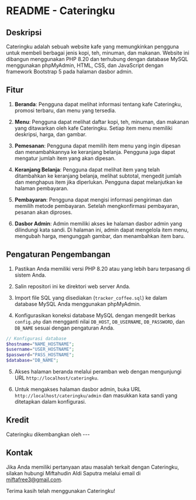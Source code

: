 # README - Cateringku

## Deskripsi

Cateringku adalah sebuah website kafe yang memungkinkan pengguna untuk membeli berbagai jenis kopi, teh, minuman, dan makanan. Website ini dibangun menggunakan PHP 8.20 dan terhubung dengan database MySQL menggunakan phpMyAdmin, HTML, CSS, dan JavaScript dengan framework Bootstrap 5 pada halaman dasbor admin.

## Fitur

1. **Beranda**: Pengguna dapat melihat informasi tentang kafe Cateringku, promosi terbaru, dan menu yang tersedia.

2. **Menu**: Pengguna dapat melihat daftar kopi, teh, minuman, dan makanan yang ditawarkan oleh kafe Cateringku. Setiap item menu memiliki deskripsi, harga, dan gambar.

3. **Pemesanan**: Pengguna dapat memilih item menu yang ingin dipesan dan menambahkannya ke keranjang belanja. Pengguna juga dapat mengatur jumlah item yang akan dipesan.

4. **Keranjang Belanja**: Pengguna dapat melihat item yang telah ditambahkan ke keranjang belanja, melihat subtotal, mengedit jumlah dan menghapus item jika diperlukan. Pengguna dapat melanjutkan ke halaman pembayaran.

5. **Pembayaran**: Pengguna dapat mengisi informasi pengiriman dan memilih metode pembayaran. Setelah mengkonfirmasi pembayaran, pesanan akan diproses.

6. **Dasbor Admin**: Admin memiliki akses ke halaman dasbor admin yang dilindungi kata sandi. Di halaman ini, admin dapat mengelola item menu, mengubah harga, mengunggah gambar, dan menambahkan item baru.

## Pengaturan Pengembangan

1. Pastikan Anda memiliki versi PHP 8.20 atau yang lebih baru terpasang di sistem Anda.

2. Salin repositori ini ke direktori web server Anda.

3. Import file SQL yang disediakan (`tracker_coffee.sql`) ke dalam database MySQL Anda menggunakan phpMyAdmin.

4. Konfigurasikan koneksi database MySQL dengan mengedit berkas `config.php` dan mengganti nilai `DB_HOST`, `DB_USERNAME`, `DB_PASSWORD`, dan `DB_NAME` sesuai dengan pengaturan Anda.

```php
// Konfigurasi database
$hostname="NAME_HOSTNAME";
$username="USER_HOSTNAME";
$password="PASS_HOSTNAME";
$database="DB_NAME";
```

5. Akses halaman beranda melalui peramban web dengan mengunjungi URL `http://localhost/cateringku`.

6. Untuk mengakses halaman dasbor admin, buka URL `http://localhost/cateringku/admin` dan masukkan kata sandi yang ditetapkan dalam konfigurasi.

## Kredit

Cateringku dikembangkan oleh ---
## Kontak

Jika Anda memiliki pertanyaan atau masalah terkait dengan Cateringku, silakan hubungi Miftahudin Aldi Saputra melalui email di miftafree3@gmail.com.

Terima kasih telah menggunakan Cateringku!
